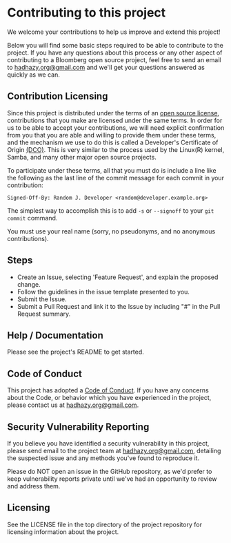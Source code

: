# Contributing to this project

We welcome your contributions to help us improve and extend this project!

Below you will find some basic steps required to be able to contribute to the project. If
you have any questions about this process or any other aspect of contributing to a Bloomberg open
source project, feel free to send an email to hadhazy.org@gmail.com and we'll get your questions
answered as quickly as we can.

## Contribution Licensing

Since this project is distributed under the terms of an [open source license](LICENSE), contributions that you make
are licensed under the same terms. In order for us to be able to accept your contributions,
we will need explicit confirmation from you that you are able and willing to provide them under
these terms, and the mechanism we use to do this is called a Developer's Certificate of Origin
[(DCO)](.github/DCO.md).  This is very similar to the process used by the Linux(R) kernel, Samba, and many
other major open source projects.

To participate under these terms, all that you must do is include a line like the following as the
last line of the commit message for each commit in your contribution:

    Signed-Off-By: Random J. Developer <random@developer.example.org>

The simplest way to accomplish this is to add `-s` or `--signoff` to your `git commit` command.

You must use your real name (sorry, no pseudonyms, and no anonymous contributions).

## Steps

- Create an Issue, selecting 'Feature Request', and explain the proposed change.
- Follow the guidelines in the issue template presented to you.
- Submit the Issue.
- Submit a Pull Request and link it to the Issue by including "#<issue number>" in the Pull Request summary.

## Help / Documentation

Please see the project's README to get started.

## Code of Conduct

This project has adopted a [Code of Conduct](CODE_OF_CONDUCT.md). If you have any concerns about the Code, or behavior
which you have experienced in the project, please contact us at hadhazy.org@gmail.com.

## Security Vulnerability Reporting

If you believe you have identified a security vulnerability in this project, please send email to the project
team at hadhazy.org@gmail.com, detailing the suspected issue and any methods you've found to reproduce it.

Please do NOT open an issue in the GitHub repository, as we'd prefer to keep vulnerability reports private until
we've had an opportunity to review and address them.

## Licensing

See the LICENSE file in the top directory of the project repository for licensing information about the project.